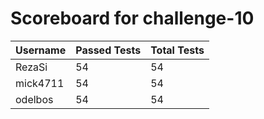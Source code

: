 # Scoreboard for challenge-10
| Username   | Passed Tests | Total Tests |
|------------|--------------|-------------|
| RezaSi | 54 | 54 |
| mick4711 | 54 | 54 |
| odelbos | 54 | 54 |
